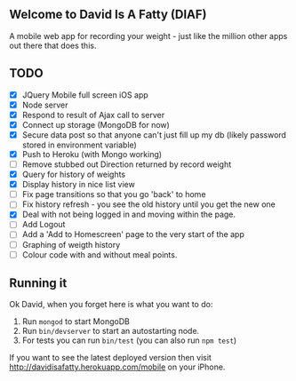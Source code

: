 Welcome to David Is A Fatty (DIAF)
-------

A mobile web app for recording your weight - just like the million other apps out there that does this.


TODO
-----
- [X] JQuery Mobile full screen iOS app
- [X] Node server
- [X] Respond to result of Ajax call to server
- [X] Connect up storage (MongoDB for now)
- [X] Secure data post so that anyone can't just fill up my db (likely password stored in environment variable)
- [X] Push to Heroku (with Mongo working)
- [ ] Remove stubbed out Direction returned by record weight
- [X] Query for history of weights
- [X] Display history in nice list view
- [ ] Fix page transitions so that you go 'back' to home
- [ ] Fix history refresh - you see the old history until you get the new one
- [X] Deal with not being logged in and moving within the page.
- [ ] Add Logout
- [ ] Add a 'Add to Homescreen' page to the very start of the app
- [ ] Graphing of weigth history
- [ ] Colour code with and without meal points.

Running it
------------
Ok David, when you forget here is what you want to do:

1. Run ``mongod`` to start MongoDB
2. Run ``bin/devserver`` to start an autostarting node.
3. For tests you can run ``bin/test`` (you can also run ``npm test``)

If you want to see the latest deployed version then visit http://davidisafatty.herokuapp.com/mobile on your iPhone.
